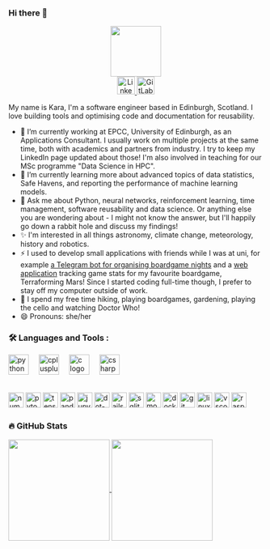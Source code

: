 ### Hi there 👋

<!--
**karacolada/karacolada** is a ✨ _special_ ✨ repository because its `README.md` (this file) appears on your GitHub profile.

Here are some ideas to get you started:

- 🔭 I’m currently working on ...
- 🌱 I’m currently learning ...
- 👯 I’m looking to collaborate on ...
- 🤔 I’m looking for help with ...
- 💬 Ask me about ...
- 📫 How to reach me: ...
- 😄 Pronouns: ...
- ⚡ Fun fact: ...
-->

<div id="header" align="center">
  <img src="https://avatars.githubusercontent.com/u/26378801?v=4" width="100"/>
  <div id="badges">
    <a href="https://www.linkedin.com/in/kara-moraw/">
      <img src="https://img.shields.io/badge/LinkedIn-blue?logo=linkedin&logoColor=white&style=for-the-badge" height="35" alt="LinkedIn logo"  />
    </a>
    <a href="https://gitlab.com/karacol">
      <img src="https://img.shields.io/badge/GitLab-orange?style=for-the-badge&logo=gitlab&logoColor=white" height="35" alt="GitLab logo"  />
    </a>
  </div>
</div>

My name is Kara, I'm a software engineer based in Edinburgh, Scotland. I love building tools and optimising code and documentation for reusability.
- 🔭 I’m currently working at EPCC, University of Edinburgh, as an Applications Consultant. I usually work on multiple projects at the same time, both with academics and partners from industry. I try to keep my LinkedIn page updated about those! I'm also involved in teaching for our MSc programme "Data Science in HPC".
- 🌱 I’m currently learning more about advanced topics of data statistics, Safe Havens, and reporting the performance of machine learning models.
- 💬 Ask me about Python, neural networks, reinforcement learning, time management, software reusability and data science. Or anything else you are wondering about - I might not know the answer, but I'll happily go down a rabbit hole and discuss my findings!
- ✨ I'm interested in all things astronomy, climate change, meteorology, history and robotics.
- ⚡ I used to develop small applications with friends while I was at uni, for example [a Telegram bot for organising boardgame nights](https://github.com/soxidus/Boardgame-Bot) and a [web application](https://gitlab.com/karacol/terraforming-tracker) tracking game stats for my favourite boardgame, Terraforming Mars! Since I started coding full-time though, I prefer to stay off my computer outside of work.
- 🌲 I spend my free time hiking, playing boardgames, gardening, playing the cello and watching Doctor Who!
- 😄 Pronouns: she/her

### :hammer_and_wrench: Languages and Tools :

<div align="left">
  <img src="https://cdn.jsdelivr.net/gh/devicons/devicon/icons/python/python-original.svg" height="40" alt="python logo"  />
  <img width="12" />
  <img src="https://cdn.jsdelivr.net/gh/devicons/devicon/icons/cplusplus/cplusplus-original.svg" height="40" alt="cplusplus logo"  />
  <img width="12" />
  <img src="https://cdn.jsdelivr.net/gh/devicons/devicon/icons/c/c-original.svg" height="40" alt="c logo"  />
  <img width="12" />
  <img src="https://cdn.jsdelivr.net/gh/devicons/devicon/icons/csharp/csharp-original.svg" height="40" alt="csharp logo"  />
</div>

######

<div align="left">
  <img src="https://cdn.jsdelivr.net/gh/devicons/devicon/icons/numpy/numpy-original.svg" height="30" alt="numpy logo"  />
  <img src="https://cdn.jsdelivr.net/gh/devicons/devicon/icons/pytorch/pytorch-original.svg" height="30" alt="pytorch logo"  />
  <img src="https://cdn.jsdelivr.net/gh/devicons/devicon/icons/tensorflow/tensorflow-original.svg" height="30" alt="tensorflow logo"  />
  <img src="https://cdn.jsdelivr.net/gh/devicons/devicon/icons/pandas/pandas-original.svg" height="30" alt="pandas logo"  />
  <img src="https://cdn.jsdelivr.net/gh/devicons/devicon/icons/jupyter/jupyter-original.svg" height="30" alt="jupyter logo"  />
  <img src="https://cdn.jsdelivr.net/gh/devicons/devicon/icons/dot-net/dot-net-original.svg" height="30" alt="dot-net logo"  />
  <img src="https://cdn.jsdelivr.net/gh/devicons/devicon/icons/rails/rails-original-wordmark.svg" height="30" alt="rails logo"  />
  <img src="https://cdn.jsdelivr.net/gh/devicons/devicon/icons/sqlite/sqlite-original.svg" height="30" alt="sqlite logo"  />
  <img src="https://cdn.jsdelivr.net/gh/devicons/devicon/icons/mongodb/mongodb-original.svg" height="30" alt="mongodb logo"  />
  <img src="https://cdn.jsdelivr.net/gh/devicons/devicon/icons/docker/docker-original.svg" height="30" alt="docker logo"  />
  <img src="https://cdn.jsdelivr.net/gh/devicons/devicon/icons/git/git-original.svg" height="30" alt="git logo"  />
  <img src="https://cdn.jsdelivr.net/gh/devicons/devicon/icons/linux/linux-original.svg" height="30" alt="linux logo"  />
  <img src="https://cdn.jsdelivr.net/gh/devicons/devicon/icons/vscode/vscode-original.svg" height="30" alt="vscode logo"  />
  <img src="https://cdn.jsdelivr.net/gh/devicons/devicon/icons/raspberrypi/raspberrypi-original.svg" height="30" alt="raspberrypi logo"  />
</div>

### :fire: GitHub Stats

<a href="https://github.com/anuraghazra/github-readme-stats">
  <img height=200 align="center" src="https://github-readme-stats.vercel.app/api?username=karacolada&hide_rank=true&theme=transparent" />
</a>
<a href="https://github.com/anuraghazra/github-readme-stats">
  <img height=200 align="center" src="https://github-readme-stats.vercel.app/api/top-langs?username=karacolada&layout=donut&theme=transparent" />
</a>
